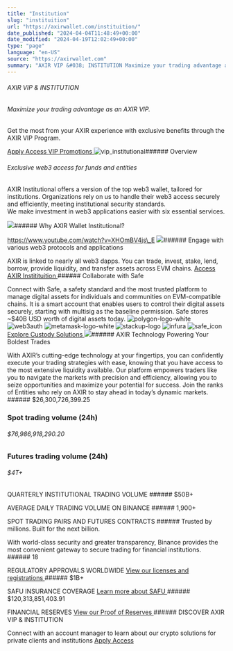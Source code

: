 ```yaml
---
title: "Institution"
slug: "instituition"
url: "https://axirwallet.com/instituition/"
date_published: "2024-04-04T11:48:49+00:00"
date_modified: "2024-04-19T12:02:49+00:00"
type: "page"
language: "en-US"
source: "https://axirwallet.com"
summary: "AXIR VIP &#038; INSTITUTION Maximize your trading advantage as an AXIR VIP. Get the most from your AXIR experience with exclusive benefits through the AXIR VIP Program.  Apply Access VIP Promotions Overview Exclusive web3 access for funds and entities AXIR Institutional offers a version of the top web3 wallet, tailored for institutions. Organizations rely on us to handle their web3 access securely and efficiently, meeting institutional security standards.We make investment in web3 applications easier with six essential services. Why AXIR Wallet Institutional? Engage with various web3 protocols and applications AXIR is linked to nearly all web3 dapps. You can trade, [&hellip;]"
---
```


###### AXIR VIP &amp; INSTITUTION

###### Maximize your trading advantage as an AXIR VIP.

Get the most from your AXIR experience with exclusive benefits through the AXIR VIP Program.

 [ Apply Access ](https://axirwallet.com/instituition/apply-access/) [ VIP Promotions ](https://axirwallet.com/coming-soon/) ![vip_institutional](https://axirwallet.com/wp-content/uploads/vip_institutional-150x150.png "vip_institutional")###### Overview

###### Exclusive web3 access for funds and entities

AXIR Institutional offers a version of the top web3 wallet, tailored for institutions. Organizations rely on us to handle their web3 access securely and efficiently, meeting institutional security standards.  
We make investment in web3 applications easier with six essential services.

 ![](https://axirwallet.com/wp-content/uploads/unrivaled_web3_access-768x411.png)###### Why AXIR Wallet Institutional?

 https://www.youtube.com/watch?v=XHOmBV4js\_E ![](https://axirwallet.com/wp-content/uploads/interect_web3_applications.png)###### Engage with various web3 protocols and applications

 AXIR is linked to nearly all web3 dapps. You can trade, invest, stake, lend, borrow, provide liquidity, and transfer assets across EVM chains. [ Access AXIR Institituition ](https://axirwallet.com/instituition/apply-access/)###### Collaborate with Safe

 Connect with Safe, a safety standard and the most trusted platform to manage digital assets for individuals and communities on EVM-compatible chains. It is a smart account that enables users to control their digital assets securely, starting with multisig as the baseline permission. Safe stores ~$40B USD worth of digital assets today. ![polygon-logo-white](https://axirwallet.com/wp-content/uploads/elementor/thumbs/polygon-logo-white-1-qm8yy627e0vxkpteh7njb9mqth826tyxypmo95vus0.png "polygon-logo-white") ![web3auth](https://axirwallet.com/wp-content/uploads/elementor/thumbs/web3auth-1-qm8yzccwyhh561gejy6s2ajt10tmwin8hvpnjuzc2a.png "web3auth") ![metamask-logo-white](https://axirwallet.com/wp-content/uploads/elementor/thumbs/metamask-logo-white-1-qm8z1pw9g9i3nytlrbcjg5z3qkvgqubcfy66cherg2.png "metamask-logo-white") ![stackup-logo](https://axirwallet.com/wp-content/uploads/elementor/thumbs/stackup-logo-1-qm8z2w6z9huhhkmhumbiwzhu2tmixp8jms2mgvap1c.png "stackup-logo") ![infura](https://axirwallet.com/wp-content/uploads/elementor/thumbs/infura-qm8z4lahq41pkd8oy4y59ydmr7u4km3jv0dx2p6c2u.png "infura") ![safe_icon](https://axirwallet.com/wp-content/uploads/safe_icon.png "safe_icon") [ Explore Custody Solutions ](https://axirwallet.com/coming-soon/) ![](https://axirwallet.com/wp-content/uploads/self_custody_providers.png)###### AXIR Technology Powering Your Boldest Trades

 With AXIR’s cutting-edge technology at your fingertips, you can confidently execute your trading strategies with ease, knowing that you have access to the most extensive liquidity available. Our platform empowers traders like you to navigate the markets with precision and efficiency, allowing you to seize opportunities and maximize your potential for success. Join the ranks of Entities who rely on AXIR to stay ahead in today’s dynamic markets. ###### $26,300,726,399.25

###  Spot trading volume (24h) 

###### $76,986,918,290.20

###  Futures trading volume (24h) 

###### $4T+

 QUARTERLY INSTITUTIONAL TRADING VOLUME ###### $50B+

 AVERAGE DAILY TRADING VOLUME ON BINANCE ###### 1,900+

 SPOT TRADING PAIRS AND FUTURES CONTRACTS ###### Trusted by millions. Built for the next billion.

 With world-class security and greater transparency, Binance provides the most convenient gateway to secure trading for financial institutions. ###### 18

 REGULATORY APPROVALS WORLDWIDE [ View our licenses and registrations ](#)###### $1B+

 SAFU INSURANCE COVERAGE [ Learn more about SAFU ](#)###### $120,313,851,403.91

 FINANCIAL RESERVES [ View our Proof of Reserves ](#)###### DISCOVER AXIR VIP &amp; INSTITUTION

 Connect with an account manager to learn about our crypto solutions for private clients and institutions [ Apply Access ](https://axirwallet.com/instituition/apply-access/)